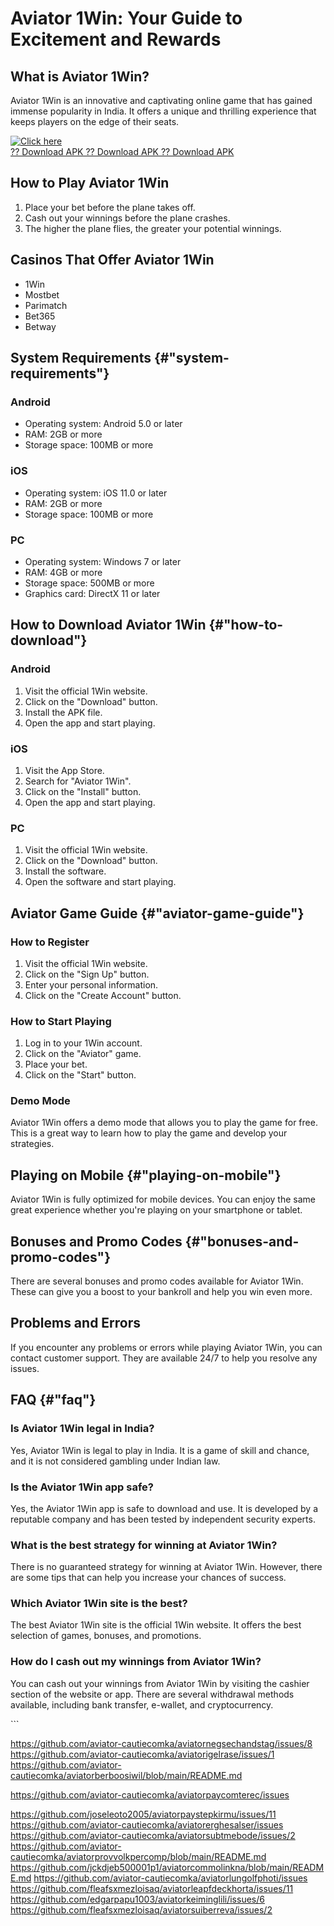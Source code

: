 # Aviator 1Win: Your Guide to Excitement and Rewards

## What is Aviator 1Win?

Aviator 1Win is an innovative and captivating online game that has
gained immense popularity in India. It offers a unique and thrilling
experience that keeps players on the edge of their seats.

[![Click
here](https://readscoops.com/wp-content/uploads/2023/03/Readscoop-aviator-1-1.jpg)](https://traff.sbs/deff)\
[?? Download APK ?? Download APK ?? Download
APK](https://traff.sbs/deff)

## How to Play Aviator 1Win

1.  Place your bet before the plane takes off.
2.  Cash out your winnings before the plane crashes.
3.  The higher the plane flies, the greater your potential winnings.

## Casinos That Offer Aviator 1Win

-   1Win
-   Mostbet
-   Parimatch
-   Bet365
-   Betway

## System Requirements {#"system-requirements"}

### Android

-   Operating system: Android 5.0 or later
-   RAM: 2GB or more
-   Storage space: 100MB or more

### iOS

-   Operating system: iOS 11.0 or later
-   RAM: 2GB or more
-   Storage space: 100MB or more

### PC

-   Operating system: Windows 7 or later
-   RAM: 4GB or more
-   Storage space: 500MB or more
-   Graphics card: DirectX 11 or later

## How to Download Aviator 1Win {#"how-to-download"}

### Android

1.  Visit the official 1Win website.
2.  Click on the "Download" button.
3.  Install the APK file.
4.  Open the app and start playing.

### iOS

1.  Visit the App Store.
2.  Search for "Aviator 1Win".
3.  Click on the "Install" button.
4.  Open the app and start playing.

### PC

1.  Visit the official 1Win website.
2.  Click on the "Download" button.
3.  Install the software.
4.  Open the software and start playing.

## Aviator Game Guide {#"aviator-game-guide"}

### How to Register

1.  Visit the official 1Win website.
2.  Click on the "Sign Up" button.
3.  Enter your personal information.
4.  Click on the "Create Account" button.

### How to Start Playing

1.  Log in to your 1Win account.
2.  Click on the "Aviator" game.
3.  Place your bet.
4.  Click on the "Start" button.

### Demo Mode

Aviator 1Win offers a demo mode that allows you to play the game for
free. This is a great way to learn how to play the game and develop your
strategies.

## Playing on Mobile {#"playing-on-mobile"}

Aviator 1Win is fully optimized for mobile devices. You can enjoy the
same great experience whether you\'re playing on your smartphone or
tablet.

## Bonuses and Promo Codes {#"bonuses-and-promo-codes"}

There are several bonuses and promo codes available for Aviator 1Win.
These can give you a boost to your bankroll and help you win even more.

## Problems and Errors

If you encounter any problems or errors while playing Aviator 1Win, you
can contact customer support. They are available 24/7 to help you
resolve any issues.

## FAQ {#"faq"}

### Is Aviator 1Win legal in India?

Yes, Aviator 1Win is legal to play in India. It is a game of skill and
chance, and it is not considered gambling under Indian law.

### Is the Aviator 1Win app safe?

Yes, the Aviator 1Win app is safe to download and use. It is developed
by a reputable company and has been tested by independent security
experts.

### What is the best strategy for winning at Aviator 1Win?

There is no guaranteed strategy for winning at Aviator 1Win. However,
there are some tips that can help you increase your chances of success.

### Which Aviator 1Win site is the best?

The best Aviator 1Win site is the official 1Win website. It offers the
best selection of games, bonuses, and promotions.

### How do I cash out my winnings from Aviator 1Win?

You can cash out your winnings from Aviator 1Win by visiting the cashier
section of the website or app. There are several withdrawal methods
available, including bank transfer, e-wallet, and cryptocurrency.

\`\`\`

https://github.com/aviator-cautiecomka/aviatornegsechandstag/issues/8
https://github.com/aviator-cautiecomka/aviatorigelrase/issues/1
https://github.com/aviator-cautiecomka/aviatorberboosiwil/blob/main/README.md

https://github.com/aviator-cautiecomka/aviatorpaycomterec/issues

https://github.com/joseleoto2005/aviatorpaystepkirmu/issues/11
https://github.com/aviator-cautiecomka/aviatorerghesalser/issues
https://github.com/aviator-cautiecomka/aviatorsubtmebode/issues/2
https://github.com/aviator-cautiecomka/aviatorprovvolkpercomp/blob/main/README.md
https://github.com/jckdjeb500001p1/aviatorcommolinkna/blob/main/README.md
https://github.com/aviator-cautiecomka/aviatorlungolfphoti/issues
https://github.com/fleafsxmezloisaq/aviatorleapfdeckhorta/issues/11
https://github.com/edgarpapu1003/aviatorkeiminglili/issues/6
https://github.com/fleafsxmezloisaq/aviatorsuiberreva/issues/2
